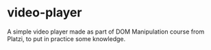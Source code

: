 # video-player
A simple video player made as part of DOM Manipulation course from Platzi, to put in practice some knowledge.
